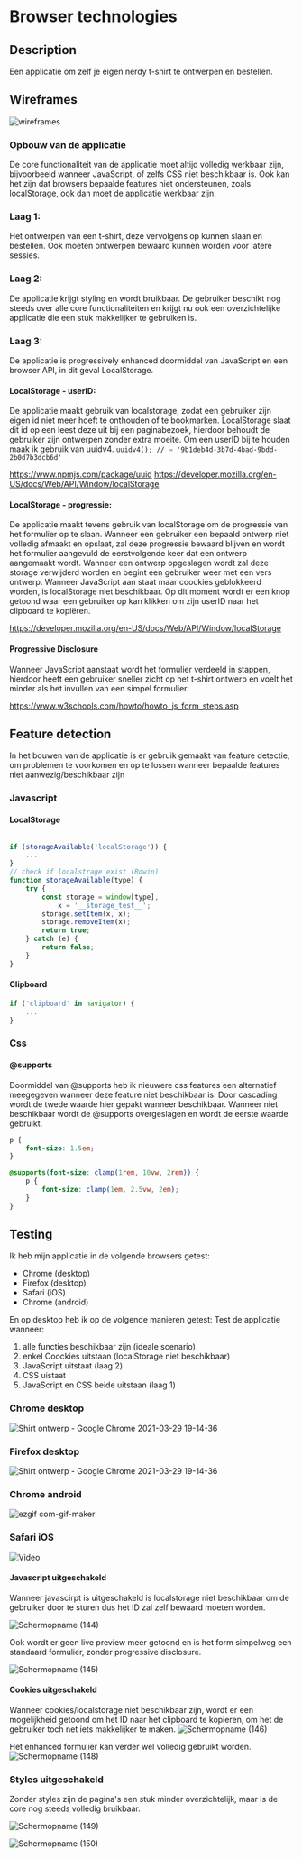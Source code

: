 # Browser technologies

## Description 
Een applicatie om zelf je eigen nerdy t-shirt te ontwerpen en bestellen.

## Wireframes
![wireframes](https://user-images.githubusercontent.com/60625329/111481147-f85ea980-8732-11eb-8567-c5da4f39a23f.jpeg)


### Opbouw van de applicatie
De core functionaliteit van de applicatie moet altijd volledig werkbaar zijn, bijvoorbeeld wanneer JavaScript, of zelfs CSS niet beschikbaar is. Ook kan het zijn dat browsers bepaalde features niet ondersteunen, zoals localStorage, ook dan moet de applicatie werkbaar zijn. 

### Laag 1:
Het ontwerpen van een t-shirt, deze vervolgens op kunnen slaan en bestellen. Ook moeten ontwerpen bewaard kunnen worden voor latere sessies.


### Laag 2: 
De applicatie krijgt styling en wordt bruikbaar. De gebruiker beschikt nog steeds over alle core functionaliteiten en krijgt nu ook een overzichtelijke applicatie die een stuk makkelijker te gebruiken is. 

### Laag 3: 
De applicatie is progressively enhanced doormiddel van JavaScript en een browser API, in dit geval LocalStorage.

#### LocalStorage - userID: 
De applicatie maakt gebruik van localstorage, zodat een gebruiker zijn eigen id niet meer hoeft te onthouden of te bookmarken. LocalStorage slaat dit id op een leest deze uit bij een paginabezoek, hierdoor behoudt de gebruiker zijn ontwerpen zonder extra moeite. Om een userID bij te houden maak ik gebruik van uuidv4.
```uuidv4(); // ⇨ '9b1deb4d-3b7d-4bad-9bdd-2b0d7b3dcb6d'```

https://www.npmjs.com/package/uuid
https://developer.mozilla.org/en-US/docs/Web/API/Window/localStorage

#### LocalStorage - progressie: 
De applicatie maakt tevens gebruik van localStorage om de progressie van het formulier op te slaan. Wanneer een gebruiker een bepaald ontwerp niet volledig afmaakt en opslaat, zal deze progressie bewaard blijven en wordt het formulier aangevuld de eerstvolgende keer dat een ontwerp aangemaakt wordt. Wanneer een ontwerp opgeslagen wordt zal deze storage verwijderd worden en begint een gebruiker weer met een vers ontwerp.
Wanneer JavaScript aan staat maar coockies geblokkeerd worden, is localStorage niet beschikbaar. Op dit moment wordt er een knop getoond waar een gebruiker op kan klikken om zijn userID naar het clipboard te kopiëren. 

https://developer.mozilla.org/en-US/docs/Web/API/Window/localStorage

#### Progressive Disclosure
Wanneer JavaScript aanstaat wordt het formulier verdeeld in stappen, hierdoor heeft een gebruiker sneller zicht op het t-shirt ontwerp en voelt het minder als het invullen van een simpel formulier.

https://www.w3schools.com/howto/howto_js_form_steps.asp


## Feature detection
In het bouwen van de applicatie is er gebruik gemaakt van feature detectie, om problemen te voorkomen en op te lossen wanneer bepaalde features niet aanwezig/beschikbaar zijn

### Javascript

#### LocalStorage
```js

if (storageAvailable('localStorage')) {
    ...
}
// check if localstrage exist (Rowin)
function storageAvailable(type) {
    try {
        const storage = window[type],
            x = '__storage_test__';
        storage.setItem(x, x);
        storage.removeItem(x);
        return true;
    } catch (e) {
        return false;
    }
}
```

#### Clipboard
```js
if ('clipboard' in navigator) {
    ...
}
```

### Css 

#### @supports
Doormiddel van @supports heb ik nieuwere css features een alternatief meegegeven wanneer deze feature niet beschikbaar is. Door cascading wordt de twede waarde hier gepakt wanneer beschikbaar. Wanneer niet beschikbaar wordt de @supports overgeslagen en wordt de eerste waarde gebruikt.
```css 
p {
    font-size: 1.5em;
}

@supports(font-size: clamp(1rem, 10vw, 2rem)) {
    p {
        font-size: clamp(1em, 2.5vw, 2em);
    }
}
```

## Testing

Ik heb mijn applicatie in de volgende browsers getest:

* Chrome (desktop)
* Firefox (desktop)
* Safari (iOS)
* Chrome (android)

En op desktop heb ik op de volgende manieren getest:
Test de applicatie wanneer:
1. alle functies beschikbaar zijn (ideale scenario)
2. enkel Coockies uitstaan (localStorage niet beschikbaar)
3. JavaScript uitstaat (laag 2)
4. CSS uistaat
5. JavaScript en CSS beide uitstaan (laag 1)


### Chrome desktop
![Shirt ontwerp - Google Chrome 2021-03-29 19-14-36](https://user-images.githubusercontent.com/60625329/112876370-ba17a180-90c5-11eb-88b3-163f4fde09c8.gif)


### Firefox desktop
![Shirt ontwerp - Google Chrome 2021-03-29 19-14-36](https://user-images.githubusercontent.com/60625329/112876734-272b3700-90c6-11eb-904b-72961883ae59.gif)

### Chrome android 
![ezgif com-gif-maker](https://user-images.githubusercontent.com/60625329/112875802-f1398300-90c4-11eb-8306-98868469d531.gif)

### Safari iOS 
![Video](https://user-images.githubusercontent.com/60625329/112877125-ab7dba00-90c6-11eb-8fba-daf5fdcc146c.gif)


#### Javascript uitgeschakeld
Wanneer javascirpt is uitgeschakeld is localstorage niet beschikbaar om de gebruiker door te sturen dus het ID zal zelf bewaard moeten worden.

![Schermopname (144)](https://user-images.githubusercontent.com/60625329/112879899-1086df00-90ca-11eb-9116-45b8b8855f8b.png)

Ook wordt er geen live preview meer getoond en is het form simpelweg een standaard formulier, zonder progressive disclosure. 

![Schermopname (145)](https://user-images.githubusercontent.com/60625329/112879901-111f7580-90ca-11eb-99f6-983cd667e1bb.png)

#### Cookies uitgeschakeld

Wanneer cookies/localstorage niet beschikbaar zijn, wordt er een mogelijkheid getoond om het ID naar het clipboard te kopieren, om het de gebruiker toch net iets makkelijker te maken.
![Schermopname (146)](https://user-images.githubusercontent.com/60625329/112879902-111f7580-90ca-11eb-93b5-8ee8bc6dfe4a.png)

Het enhanced formulier kan verder wel volledig gebruikt worden.
![Schermopname (148)](https://user-images.githubusercontent.com/60625329/112879904-111f7580-90ca-11eb-9044-863943d8ecec.png)

### Styles uitgeschakeld
Zonder styles zijn de pagina's een stuk minder overzichtelijk, maar is de core nog steeds volledig bruikbaar.

![Schermopname (149)](https://user-images.githubusercontent.com/60625329/112879905-11b80c00-90ca-11eb-8aa7-0ace43fa4d1c.png)

![Schermopname (150)](https://user-images.githubusercontent.com/60625329/112879896-0fee4880-90ca-11eb-9b38-f4e7dbbc5093.png)





